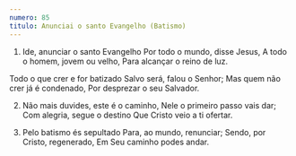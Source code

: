 ```yaml
---
numero: 85
titulo: Anunciai o santo Evangelho (Batismo)
---
```

1. Ide, anunciar o santo Evangelho
Por todo o mundo, disse Jesus,
A todo o homem, jovem ou velho,
Para alcançar o reino de luz.

Todo o que crer e for batizado
Salvo será, falou o Senhor;
Mas quem não crer já é condenado,
Por desprezar o seu Salvador.

2. Não mais duvides, este é o caminho,
Nele o primeiro passo vais dar;
Com alegria, segue o destino
Que Cristo veio a ti ofertar.

3. Pelo batismo és sepultado
Para, ao mundo, renunciar;
Sendo, por Cristo, regenerado,
Em Seu caminho podes andar.
